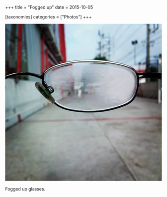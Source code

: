 +++
title = "Fogged up"
date = 2015-10-05

[taxonomies]
categories = ["Photos"]
+++

![Fogged up](fogged-up.jpeg)

Fogged up glasses.
